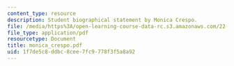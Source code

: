 ```yaml
---
content_type: resource
description: Student biographical statement by Monica Crespo.
file: /media/https%3A/open-learning-course-data-rc.s3.amazonaws.com/22-a09-career-options-for-biomedical-research-fall-2006/1f7de5c8ddbc8cee7fc9778f3f5a8a92_monica_crespo.pdf
file_type: application/pdf
resourcetype: Document
title: monica_crespo.pdf
uid: 1f7de5c8-ddbc-8cee-7fc9-778f3f5a8a92
---
```

